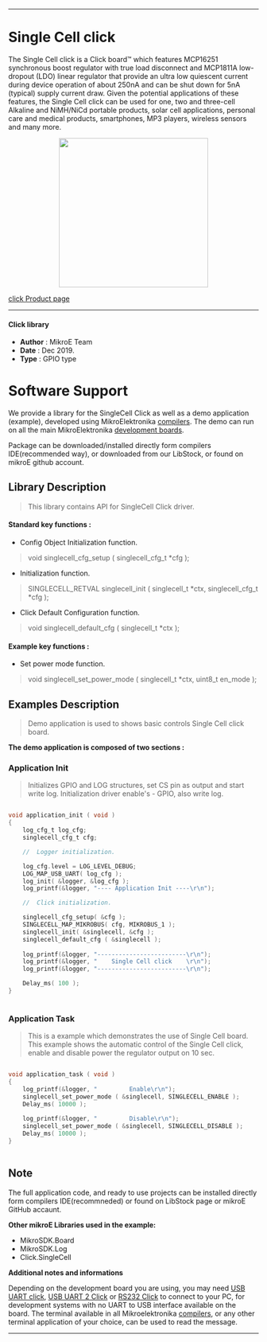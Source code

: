 

---
# Single Cell click

The Single Cell click is a Click board™ which features MCP16251 synchronous boost regulator with true load disconnect and MCP1811A low-dropout (LDO) linear regulator that provide an ultra low quiescent current during device operation of about 250nA and can be shut down for 5nA (typical) supply current draw. Given the potential applications of these features, the Single Cell click can be used for one, two and three-cell Alkaline and NiMH/NiCd portable products, solar cell applications, personal care and medical products, smartphones, MP3 players, wireless sensors and many more.

<p align="center">
  <img src="https://download.mikroe.com/images/click_for_ide/singlecell_click.png" height=300px>
</p>

[click Product page](<https://www.mikroe.com/single-cell-click>)

---


#### Click library 

- **Author**        : MikroE Team
- **Date**          : Dec 2019.
- **Type**          : GPIO type


# Software Support

We provide a library for the SingleCell Click 
as well as a demo application (example), developed using MikroElektronika 
[compilers](https://shop.mikroe.com/compilers). 
The demo can run on all the main MikroElektronika [development boards](https://shop.mikroe.com/development-boards).

Package can be downloaded/installed directly form compilers IDE(recommended way), or downloaded from our LibStock, or found on mikroE github account. 

## Library Description

> This library contains API for SingleCell Click driver.

#### Standard key functions :

- Config Object Initialization function.
> void singlecell_cfg_setup ( singlecell_cfg_t *cfg ); 
 
- Initialization function.
> SINGLECELL_RETVAL singlecell_init ( singlecell_t *ctx, singlecell_cfg_t *cfg );

- Click Default Configuration function.
> void singlecell_default_cfg ( singlecell_t *ctx );


#### Example key functions :

- Set power mode function.
> void singlecell_set_power_mode ( singlecell_t *ctx, uint8_t en_mode );

## Examples Description

> 
> Demo application is used to shows basic controls Single Cell click board.
> 

**The demo application is composed of two sections :**

### Application Init 

>
> Initializes GPIO and LOG structures,
> set CS pin as output and start write log.
> Initialization driver enable's - GPIO, also write log.
> 

```c

void application_init ( void )
{
    log_cfg_t log_cfg;
    singlecell_cfg_t cfg;

    //  Logger initialization.

    log_cfg.level = LOG_LEVEL_DEBUG;
    LOG_MAP_USB_UART( log_cfg );
    log_init( &logger, &log_cfg );
    log_printf(&logger, "---- Application Init ----\r\n");

    //  Click initialization.

    singlecell_cfg_setup( &cfg );
    SINGLECELL_MAP_MIKROBUS( cfg, MIKROBUS_1 );
    singlecell_init( &singlecell, &cfg );
    singlecell_default_cfg ( &singlecell );
   
    log_printf(&logger, "-------------------------\r\n");
    log_printf(&logger, "    Single Cell click    \r\n");
    log_printf(&logger, "-------------------------\r\n");

    Delay_ms( 100 );
}
  
```

### Application Task

>
> This is a example which demonstrates the use of Single Cell board.
> This example shows the automatic control of the Single Cell click,
> enable and disable power the regulator output on 10 sec. 
> 

```c

void application_task ( void )
{
    log_printf(&logger, "         Enable\r\n");
    singlecell_set_power_mode ( &singlecell, SINGLECELL_ENABLE );
    Delay_ms( 10000 );
    
    log_printf(&logger, "         Disable\r\n");
    singlecell_set_power_mode ( &singlecell, SINGLECELL_DISABLE );
    Delay_ms( 10000 );
}
 

```

## Note

The full application code, and ready to use projects can be  installed directly form compilers IDE(recommneded) or found on LibStock page or mikroE GitHub accaunt.

**Other mikroE Libraries used in the example:** 

- MikroSDK.Board
- MikroSDK.Log
- Click.SingleCell

**Additional notes and informations**

Depending on the development board you are using, you may need 
[USB UART click](https://shop.mikroe.com/usb-uart-click), 
[USB UART 2 Click](https://shop.mikroe.com/usb-uart-2-click) or 
[RS232 Click](https://shop.mikroe.com/rs232-click) to connect to your PC, for 
development systems with no UART to USB interface available on the board. The 
terminal available in all Mikroelektronika 
[compilers](https://shop.mikroe.com/compilers), or any other terminal application 
of your choice, can be used to read the message.



---

